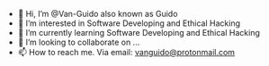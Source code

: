 - 👋 Hi, I’m @Van-Guido also known as Guido
- 👀 I’m interested in Software Developing and Ethical Hacking
- 🌱 I’m currently learning Software Developing and Ethical Hacking
- 💞️ I’m looking to collaborate on ...
- 📫 How to reach me. Via email: vanguido@protonmail.com

<!---
Van-Guido/Van-Guido is a ✨ special ✨ repository because its `README.md` (this file) appears on your GitHub profile.
You can click the Preview link to take a look at your changes.
--->
